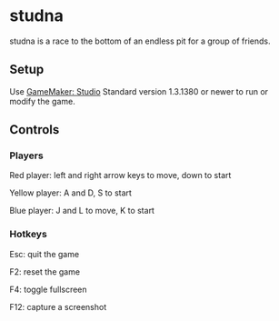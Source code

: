studna
======
studna is a race to the bottom of an endless pit for a group of friends.

Setup
-----
Use [GameMaker: Studio](https://www.yoyogames.com/studio) Standard
version 1.3.1380 or newer to run or modify the game.

Controls
--------

### Players
Red player: left and right arrow keys to move, down to start

Yellow player: A and D, S to start

Blue player: J and L to move, K to start

### Hotkeys
Esc: quit the game

F2: reset the game

F4: toggle fullscreen

F12: capture a screenshot
